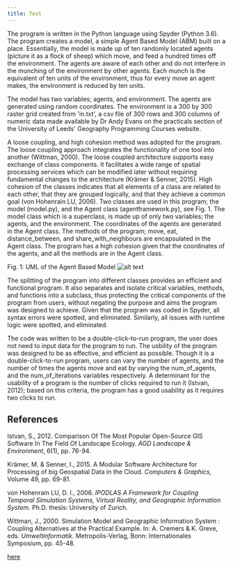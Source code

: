 ```yaml
---
title: Test
---
```



The program is written in the Python language using Spyder (Python 3.6). 
The program creates a model, a simple Agent Based Model (ABM) built on 
a place. Essentially, the model is made up of ten randomly located agents 
(picture it as a flock of sheep) which move, and feed a hundred times 
off the environment. The agents are aware of each other and do not 
interfere in the munching of the environment by other agents. Each 
munch is the equivalent of ten units of the environment, thus for 
every move an agent makes, the environment is reduced by ten units.

The model has two variables; agents, and environment. The agents are 
generated using random coordinates. The environment is a 300 by 300 
raster grid created from 'in.txt', a csv file of 300 rows and 300 
columns of numeric data made available by Dr Andy Evans on the practicals 
section of the University of Leeds' Geography Programming Courses website. 

A loose coupling, and high cohesion method was adopted for the program. 
The loose coupling approach integrates the functionality of one tool into 
another (Wittman, 2000). The loose coupled architecture supports easy 
exchange of class components. It facilitates a wide range of spatial 
processing services which can be modified later without requiring 
fundamental changes to the architecture (Krämer & Senner, 2015). High 
cohesion of the classes indicates that all elements of a class are 
related to each other, that they are grouped logically, and that they 
achieve a common goal (von Hohenrain LU, 2006). Two classes are used 
in this program; the model (model.py), and the Agent class 
(agentframework.py), see Fig. 1. The model class which is a 
superclass, is made up of only two variables; the agents, and the 
environment. The coordinates of the agents are generated in the Agent 
class. The methods of the program; move, eat, distance_between, and 
share_with_neighbours are encapsulated in the Agent class. The program 
has a high cohesion given that the coordinates of the agents, and all the 
methods are in the Agent class.

Fig. 1: UML of the Agent Based Model
![alt text](https://odohemma.github.io/ClassDiagramforABM.png "UML of the Agent Based Model")

The splitting of the program into different classes provides an efficient 
and functional program. It also separates and isolate critical variables, 
methods, and functions into a subclass, thus protecting the critical 
components of the program from users, without negating the purpose and 
aims the program was designed to achieve. Given that the program was 
coded in Spyder, all syntax errors were spotted, and eliminated. Similarly, 
all issues with runtime logic were spotted, and eliminated.

The code was written to be a double-click-to-run program, the user does 
not need to input data for the program to run. The usbility of the 
program was designed to be as effective, and efficient as possible. 
Though it is a double-click-to-run program, users can vary the number 
of agents, and the number of times the agents move and eat by varying 
the num_of_agents, and the num_of_iterations variables respectively. A 
determinant for the usability of a program is the number of clicks 
required to run it (Istvan, 2012); based on this criteria, the program 
has a good usability as it requires two clicks to run.



**References**
---
Istvan, S., 2012. Comparison Of The Most Popular Open-Source GIS Software In The Field Of Landscape Ecology. *AGD Landscape & Environment*, 6(1), pp. 76-94.

Krämer, M. & Senner, I., 2015. A Modular Software Architecture for Processing of big Geospatial Data in the Cloud. *Computers & Graphics*, Volume 49, pp. 69-81.

von Hohenrain LU, D. I., 2006. *IPODLAS A Framework for Coupling Temporal Simulation Systems, Virtual Reality, and Geographic Information System*. Ph.D. thesis: University of Zurich.

Wittman, J., 2000. Simulation Model and Geographic Information System : Coupling Alternatives at the Practical Example. In: A. Cremers & K. Greve, eds. *Umweltinformatik*. Metropolis-Verlag, Bonn: Internationales Symposium, pp. 45-48.








[here](https://odohemma.github.io/model.py)